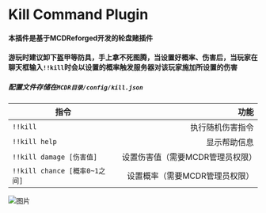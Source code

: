 # Kill Command Plugin

#### 本插件是基于**MCDReforged**开发的轮盘赌插件
#### 游玩时建议卸下盔甲等防具，手上拿不死图腾，当设置好概率、伤害后，当玩家在聊天框输入`!!kill`时会以设置的概率触发服务器对该玩家施加所设置的伤害
##### 配置文件存储在`MCDR目录/config/kill.json`

|指令|功能|
|-------|-------:|
|`!!kill`|执行随机伤害指令|
|`!!kill help`|显示帮助信息|
|`!!kill damage [伤害值]`|设置伤害值（需要MCDR管理员权限）|
|`!!kill chance [概率0~1之间]`|设置概率（需要MCDR管理员权限）|


![图片](https://github.com/user-attachments/assets/5ec4ef4f-fa19-43b5-9448-24be5e027bc1)
